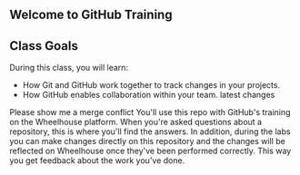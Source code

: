 ## Welcome to GitHub Training

## Class Goals

During this class, you will learn:
- How Git and GitHub work together to track changes in your projects.
- How GitHub enables collaboration within your team.
latest changes

Please show me a merge conflict
You'll use this repo with GitHub's training on the Wheelhouse platform. When you're asked questions about a repository, this is where you'll find the answers. In addition, during the labs you can make changes directly on this repository and the changes will be reflected on Wheelhouse once they've been performed correctly. This way you get feedback about the work you've done.
